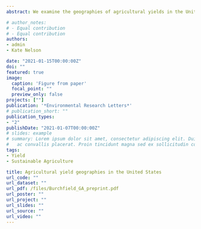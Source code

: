 ```yaml
---
abstract: We examine the geographies of agricultural yields in the United States, home to some of the most productive agricultural systems on the planet. We model and map yield divergence from biophysical expectations and regional norms for five major crops-corn, soy, wheat, alfalfa, and hay-and assess how this divergence interacts with farm-level resources, farm(er) characteristics, and landscape context. Our results highlight the ways in which human activity has reinforced and intensified the yield geographies defined by sun, soil, and water alone. Yield gains brought by human activity are strongly associated with increased expenditure on inputs to production and receipts from federal programs, but not with net revenue gains for farmers. These yield gains vary across operator race, gender, farm size, and major U.S. region. We also find that beyond a threshold, increased input expenditure is associated with marginally decreasing yields, raising important questions about the interactions between yields and farmer livelihoods. We conclude by discussing the importance of broadening the production-centric paradigm that has dominated agricultural innovation over the last century to include the well-being of the farmers and ecological systems on which agricultural production ultimately depends.

# author_notes:
# - Equal contribution
# - Equal contribution
authors:
- admin
- Kate Nelson

date: "2021-01-15T00:00:00Z"
doi: ""
featured: true
image:
  caption: 'Figure from paper'
  focal_point: ""
  preview_only: false
projects: [""]
publication: '*Environmental Research Letters*'
# publication_short: ""
publication_types:
- "2"
publishDate: "2021-01-07T00:00:00Z"
# slides: example
# summary: Lorem ipsum dolor sit amet, consectetur adipiscing elit. Duis posuere tellus
#   ac convallis placerat. Proin tincidunt magna sed ex sollicitudin condimentum.
tags:
- Yield
- Sustainable Agriculture

title: Agricultural yield geographies in the United States 
url_code: ""
url_dataset: ""
url_pdf: /files/Burchfield_GA_preprint.pdf
url_poster: ""
url_project: ""
url_slides: ""
url_source: ""
url_video: ""
---
```


